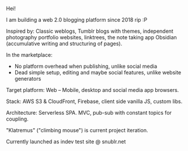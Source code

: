Hei!

I am building a web 2.0 blogging platform since 2018 rip :P

Inspired by: Classic weblogs, Tumblr blogs with themes, independent photography portfolio websites, linktrees, the note taking app Obsidian (accumulative writing and structuring of pages). 

In the marketplace:
- No platform overhead when publishing, unlike social media
- Dead simple setup, editing and maybe social features, unlike website generators

Target platform: Web – Mobile, desktop and social media app browsers. 

Stack: AWS S3 & CloudFront, Firebase, client side vanilla JS, custom libs.

Architecture: Serverless SPA. MVC, pub-sub with constant topics for coupling. 

"Klatremus" ("climbing mouse") is current project iteration.

Currently launched as indev test site @ snublr.net
